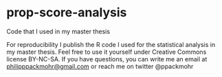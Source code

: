 # prop-score-analysis
Code that I used in my master thesis

For reproducibility I publish the R code I used for the statistical analysis in my master thesis. 
Feel free to use it yourself under Creative Commons license BY-NC-SA. If you have questions, you can write me an email at philipppackmohr@gmail.com or reach me on twitter @ppackmohr
